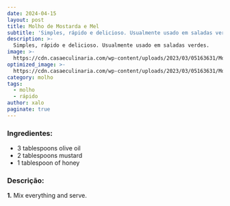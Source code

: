 ```yaml
---
date: 2024-04-15
layout: post
title: Molho de Mostarda e Mel
subtitle: 'Simples, rápido e delicioso. Usualmente usado em saladas verdes.'
description: >-
  Simples, rápido e delicioso. Usualmente usado em saladas verdes.
image: >-
  https://cdn.casaeculinaria.com/wp-content/uploads/2023/03/05163631/Molho-de-mostarda-e-mel.webp
optimized_image: >-
  https://cdn.casaeculinaria.com/wp-content/uploads/2023/03/05163631/Molho-de-mostarda-e-mel.webp
category: molho
tags:
  - molho
  - rápido
author: xalo
paginate: true
---
```

### Ingredientes:  

* 3 tablespoons olive oil  
* 2 tablespoons mustard  
* 1 tablespoon of honey  

### Descrição:  

**1.** Mix everything and serve.
